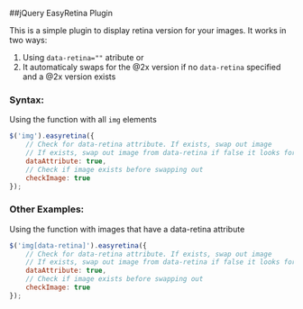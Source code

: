 ##jQuery EasyRetina Plugin

This is a simple plugin to display retina version for your images.
It works in two ways:

1. Using `data-retina=""` atribute or
2. It automaticaly swaps for the @2x version if no `data-retina` specified and a @2x version exists

### Syntax:

Using the function with all `img` elements 
```javascript
$('img').easyretina({
    // Check for data-retina attribute. If exists, swap out image
    // If exists, swap out image from data-retina if false it looks for image with @2x suffic and swaps it.
    dataAttribute: true,
    // Check if image exists before swapping out
    checkImage: true
});
```

### Other Examples:

Using the function with images that have a data-retina attribute 
```javascript
$('img[data-retina]').easyretina({
    // Check for data-retina attribute. If exists, swap out image
    // If exists, swap out image from data-retina if false it looks for image with @2x suffic and swaps it.
    dataAttribute: true,
    // Check if image exists before swapping out
    checkImage: true
});
```
